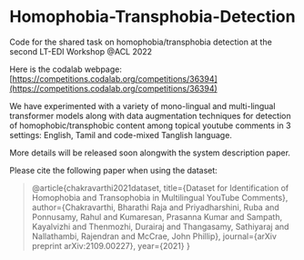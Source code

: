 # Homophobia-Transphobia-Detection
Code for the shared task on homophobia/transphobia detection at the second LT-EDI Workshop @ACL 2022

Here is the codalab webpage: [https://competitions.codalab.org/competitions/36394](https://competitions.codalab.org/competitions/36394)

We have experimented with a variety of mono-lingual and multi-lingual transformer models along with data augmentation techniques for detection of homophobic/transphobic content among topical youtube comments in 3 settings: English, Tamil and code-mixed Tanglish language.

More details will be released soon alongwith the system description paper.

Please cite the following paper when using the dataset:
> @article{chakravarthi2021dataset,
  title={Dataset for Identification of Homophobia and Transophobia in Multilingual YouTube Comments},
  author={Chakravarthi, Bharathi Raja and Priyadharshini, Ruba and Ponnusamy, Rahul and Kumaresan, Prasanna Kumar and Sampath, Kayalvizhi and Thenmozhi, Durairaj and Thangasamy, Sathiyaraj and Nallathambi, Rajendran and McCrae, John Phillip},
  journal={arXiv preprint arXiv:2109.00227},
  year={2021}
}

